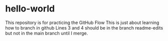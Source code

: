 # hello-world
This repository is for practicing the GitHub Flow
This is just about learning how to branch in github
Lines 3 and 4 should be in the branch readme-edits but not in the main branch until I merge. 

